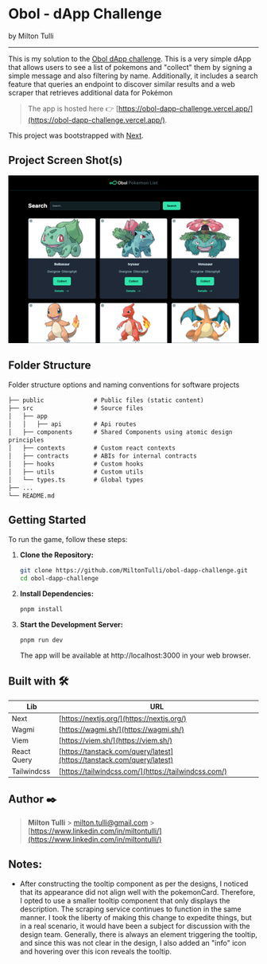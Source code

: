 # Obol - dApp Challenge

by Milton Tulli

---

This is my solution to the [Obol dApp challenge](https://github.com/f1lander/obol-dAPP-challenge/blob/main/README.md). This is a very simple dApp that allows users to see a list of pokemons and "collect" them by signing a simple message and also filtering by name. Additionally, it includes a search feature that queries an endpoint to discover similar results and a web scraper that retrieves additional data for Pokémon

> The app is hosted here 👉 [https://obol-dapp-challenge.vercel.app/](https://obol-dapp-challenge.vercel.app/).

This project was bootstrapped with [Next](https://nextjs.org/).

## Project Screen Shot(s)

![app 1](https://github.com/MiltonTulli/obol-dapp-challenge/blob/main/screenshots/wp.png)

## Folder Structure

Folder structure options and naming conventions for software projects

    ├── public              # Public files (static content)
    ├── src                 # Source files
    │   ├── app
    │   │   ├── api         # Api routes
    │   ├── components      # Shared Components using atomic design principles
    │   ├── contexts        # Custom react contexts
    │   ├── contracts       # ABIs for internal contracts
    │   ├── hooks           # Custom hooks
    │   ├── utils           # Custom utils
    │   └── types.ts        # Global types
    ├── ...
    └── README.md

## Getting Started

To run the game, follow these steps:

1. **Clone the Repository:**

   ```bash
   git clone https://github.com/MiltonTulli/obol-dapp-challenge.git
   cd obol-dapp-challenge
   ```

2. **Install Dependencies:**
   ```bash
   pnpm install
   ```
3. **Start the Development Server:**
   ```bash
   pnpm run dev
   ```
   The app will be available at http://localhost:3000 in your web browser.

## Built with 🛠️

| Lib         | URL                                                                    |
| ----------- | ---------------------------------------------------------------------- |
| Next        | [https://nextjs.org/](https://nextjs.org/)                             |
| Wagmi       | [https://wagmi.sh/](https://wagmi.sh/)                                 |
| Viem        | [https://viem.sh/](https://viem.sh/)                                   |
| React Query | [https://tanstack.com/query/latest](https://tanstack.com/query/latest) |
| Tailwindcss | [https://tailwindcss.com/](https://tailwindcss.com/)                   |

## Author ✒️

> **Milton Tulli** > milton.tulli@gmail.com > [https://www.linkedin.com/in/miltontulli/](https://www.linkedin.com/in/miltontulli/)

## Notes:

- After constructing the tooltip component as per the designs, I noticed that its appearance did not align well with the pokemonCard. Therefore, I opted to use a smaller tooltip component that only displays the description. The scraping service continues to function in the same manner. I took the liberty of making this change to expedite things, but in a real scenario, it would have been a subject for discussion with the design team. Generally, there is always an element triggering the tooltip, and since this was not clear in the design, I also added an "info" icon and hovering over this icon reveals the tooltip.
